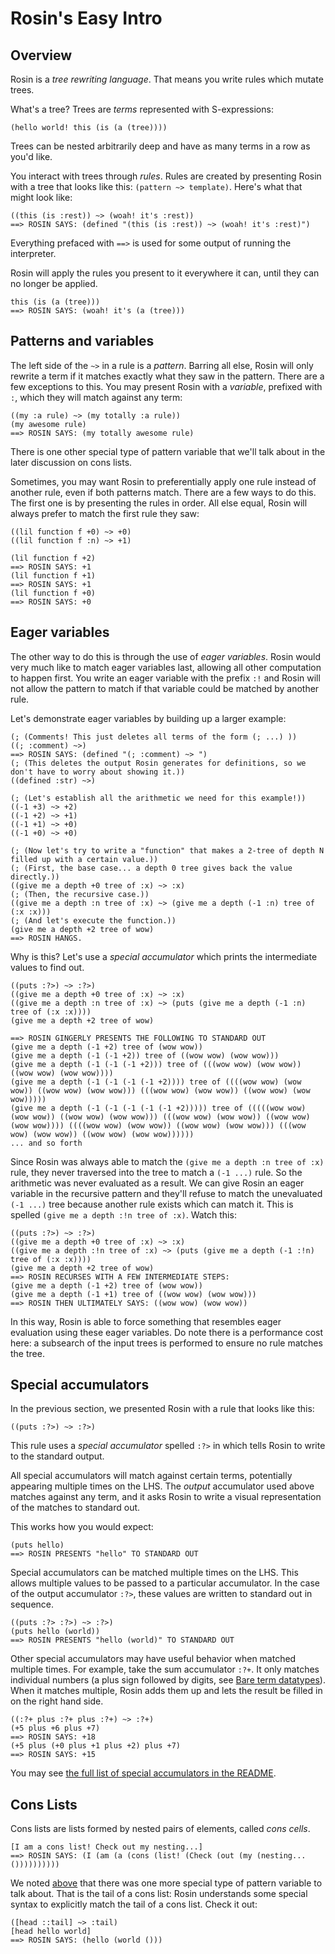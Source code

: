 # Rosin's Easy Intro

## Overview

Rosin is a _tree rewriting language_. That means you write rules which mutate trees.

What's a tree? Trees are *terms* represented with S-expressions:

```
(hello world! this (is (a (tree))))
```

Trees can be nested arbitrarily deep and have as many terms in a row as you'd like.


You interact with trees through _rules_. Rules are created by presenting Rosin with a tree that looks like this: `(pattern ~> template)`. Here's what that might look like:

```
((this (is :rest)) ~> (woah! it's :rest))
==> ROSIN SAYS: (defined "(this (is :rest)) ~> (woah! it's :rest)")
```

Everything prefaced with `==>` is used for some output of running the interpreter.

Rosin will apply the rules you present to it everywhere it can, until they can no longer be applied. 
```
this (is (a (tree)))
==> ROSIN SAYS: (woah! it's (a (tree)))
```

## Patterns and variables

The left side of the `~>` in a rule is a *pattern*. Barring all else, Rosin will only rewrite a term if it matches exactly what they saw in the pattern. There are a few exceptions to this. You may present Rosin with a *variable*, prefixed with `:`, which they will match against any term:
```
((my :a rule) ~> (my totally :a rule))
(my awesome rule)
==> ROSIN SAYS: (my totally awesome rule)
```

There is one other special type of pattern variable that we'll talk about in the later discussion on cons lists.

Sometimes, you may want Rosin to preferentially apply one rule instead of another rule, even if both patterns match. There are a few ways to do this. The first one is by presenting the rules in order. All else equal, Rosin will always prefer to match the first rule they saw:

```
((lil function f +0) ~> +0)
((lil function f :n) ~> +1)

(lil function f +2)
==> ROSIN SAYS: +1 
(lil function f +1)
==> ROSIN SAYS: +1
(lil function f +0)
==> ROSIN SAYS: +0
```

## Eager variables 

The other way to do this is through the use of *eager variables*. Rosin would very much like to match eager variables last, allowing all other computation to happen first. You write an eager variable with the prefix `:!` and Rosin will not allow the pattern to match if that variable could be matched by another rule. 

Let's demonstrate eager variables by building up a larger example:

```
(; (Comments! This just deletes all terms of the form (; ...) ))
((; :comment) ~>)
==> ROSIN SAYS: (defined "(; :comment) ~> ")
(; (This deletes the output Rosin generates for definitions, so we don't have to worry about showing it.))
((defined :str) ~>)

(; (Let's establish all the arithmetic we need for this example!))
((-1 +3) ~> +2)
((-1 +2) ~> +1)
((-1 +1) ~> +0)
((-1 +0) ~> +0)

(; (Now let's try to write a "function" that makes a 2-tree of depth N filled up with a certain value.))
(; (First, the base case... a depth 0 tree gives back the value directly.))
((give me a depth +0 tree of :x) ~> :x)
(; (Then, the recursive case.))
((give me a depth :n tree of :x) ~> (give me a depth (-1 :n) tree of (:x :x)))
(; (And let's execute the function.))
(give me a depth +2 tree of wow)
==> ROSIN HANGS.
```

Why is this? Let's use a *special accumulator* which prints the intermediate values to find out.

```
((puts :?>) ~> :?>)
((give me a depth +0 tree of :x) ~> :x)
((give me a depth :n tree of :x) ~> (puts (give me a depth (-1 :n) tree of (:x :x))))
(give me a depth +2 tree of wow)

==> ROSIN GINGERLY PRESENTS THE FOLLOWING TO STANDARD OUT
(give me a depth (-1 +2) tree of (wow wow))
(give me a depth (-1 (-1 +2)) tree of ((wow wow) (wow wow)))
(give me a depth (-1 (-1 (-1 +2))) tree of (((wow wow) (wow wow)) ((wow wow) (wow wow))))
(give me a depth (-1 (-1 (-1 (-1 +2)))) tree of ((((wow wow) (wow wow)) ((wow wow) (wow wow))) (((wow wow) (wow wow)) ((wow wow) (wow wow)))))
(give me a depth (-1 (-1 (-1 (-1 (-1 +2))))) tree of (((((wow wow) (wow wow)) ((wow wow) (wow wow))) (((wow wow) (wow wow)) ((wow wow) (wow wow)))) ((((wow wow) (wow wow)) ((wow wow) (wow wow))) (((wow wow) (wow wow)) ((wow wow) (wow wow))))))
... and so forth
```

Since Rosin was always able to match the `(give me a depth :n tree of :x)` rule, they never traversed into the tree to match a `(-1 ...)` rule. So the arithmetic was never evaluated as a result. We can give Rosin an eager variable in the recursive pattern and they'll refuse to match the unevaluated `(-1 ...)` tree because another rule exists which can match it. This is spelled `(give me a depth :!n tree of :x)`. Watch this:

```
((puts :?>) ~> :?>)
((give me a depth +0 tree of :x) ~> :x)
((give me a depth :!n tree of :x) ~> (puts (give me a depth (-1 :!n) tree of (:x :x))))
(give me a depth +2 tree of wow)
==> ROSIN RECURSES WITH A FEW INTERMEDIATE STEPS:
(give me a depth (-1 +2) tree of (wow wow))
(give me a depth (-1 +1) tree of ((wow wow) (wow wow)))
==> ROSIN THEN ULTIMATELY SAYS: ((wow wow) (wow wow))
```

In this way, Rosin is able to force something that resembles eager evaluation using these eager variables. Do note there is a performance cost here: a subsearch of the input trees is performed to ensure no rule matches the tree.

## Special accumulators

In the previous section, we presented Rosin with a rule that looks like this:

```
((puts :?>) ~> :?>)
```

This rule uses a *special accumulator* spelled `:?>` in which tells Rosin to write to the standard output. 

All special accumulators will match against certain terms, potentially appearing multiple times on the LHS. The *output* accumulator used above matches against any term, and it asks Rosin to write a visual representation of the matches to standard out.

This works how you would expect:
```
(puts hello)
==> ROSIN PRESENTS "hello" TO STANDARD OUT
```

Special accumulators can be matched multiple times on the LHS. This allows multiple values to be passed to a particular accumulator. In the case of the output accumulator `:?>`, these values are written to standard out in sequence.

```
((puts :?> :?>) ~> :?>)
(puts hello (world))
==> ROSIN PRESENTS "hello (world)" TO STANDARD OUT
```

Other special accumulators may have useful behavior when matched multiple times. For example, take the sum accumulator `:?+`. It only matches individual numbers (a plus sign followed by digits, see [Bare term datatypes](README.md#bare-term-datatypes)). When it matches multiple, Rosin adds them up and lets the result be filled in on the right hand side.

```
((:?+ plus :?+ plus :?+) ~> :?+)
(+5 plus +6 plus +7)
==> ROSIN SAYS: +18
(+5 plus (+0 plus +1 plus +2) plus +7)
==> ROSIN SAYS: +15
```

You may see [the full list of special accumulators in the README](README.md#special-accumulators).

## Cons Lists

Cons lists are lists formed by nested pairs of elements, called *cons cells*.

```
[I am a cons list! Check out my nesting...]
==> ROSIN SAYS: (I (am (a (cons (list! (Check (out (my (nesting... ())))))))))
```

We noted [above](INTRO.md#patterns-and-variables) that there was one more special type of pattern variable to talk about. That is the tail of a cons list: Rosin understands some special syntax to explicitly match the tail of a cons list. Check it out:

```
([head ::tail] ~> :tail)
[head hello world] 
==> ROSIN SAYS: (hello (world ()))
```

